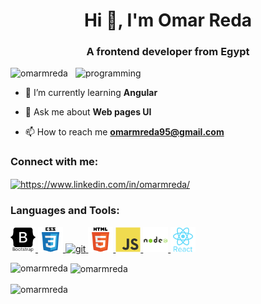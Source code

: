 <h1 align="center">Hi 👋, I'm Omar Reda</h1>
<h3 align="center">A frontend developer from Egypt</h3>
<img src="https://media.tenor.com/NOYF3f82b_gAAAAC/programmer.gif" alt="programming" width=400 align="right" />
<p align="left"> <img src="https://komarev.com/ghpvc/?username=omarmreda&label=Profile%20views&color=0e75b6&style=flat" alt="omarmreda" /> </p>

- 🌱 I’m currently learning **Angular**

- 💬 Ask me about **Web pages UI**

- 📫 How to reach me **omarmreda95@gmail.com**

<h3 align="left">Connect with me:</h3>
<p align="left">
<a href="https://linkedin.com/in/omarmreda/" target="blank"><img align="center" src="https://raw.githubusercontent.com/rahuldkjain/github-profile-readme-generator/master/src/images/icons/Social/linked-in-alt.svg" alt="https://www.linkedin.com/in/omarmreda/" height="30" width="40" /></a>
</p>

<h3 align="left">Languages and Tools:</h3>
<p align="left"> <a href="https://getbootstrap.com" target="_blank" rel="noreferrer"> <img src="https://raw.githubusercontent.com/devicons/devicon/master/icons/bootstrap/bootstrap-plain-wordmark.svg" alt="bootstrap" width="40" height="40"/> </a> <a href="https://www.w3schools.com/css/" target="_blank" rel="noreferrer"> <img src="https://raw.githubusercontent.com/devicons/devicon/master/icons/css3/css3-original-wordmark.svg" alt="css3" width="40" height="40"/> </a> <a href="https://git-scm.com/" target="_blank" rel="noreferrer"> <img src="https://www.vectorlogo.zone/logos/git-scm/git-scm-icon.svg" alt="git" width="40" height="40"/> </a> <a href="https://www.w3.org/html/" target="_blank" rel="noreferrer"> <img src="https://raw.githubusercontent.com/devicons/devicon/master/icons/html5/html5-original-wordmark.svg" alt="html5" width="40" height="40"/> </a> <a href="https://developer.mozilla.org/en-US/docs/Web/JavaScript" target="_blank" rel="noreferrer"> <img src="https://raw.githubusercontent.com/devicons/devicon/master/icons/javascript/javascript-original.svg" alt="javascript" width="40" height="40"/> </a> <a href="https://nodejs.org" target="_blank" rel="noreferrer"> <img src="https://raw.githubusercontent.com/devicons/devicon/master/icons/nodejs/nodejs-original-wordmark.svg" alt="nodejs" width="40" height="40"/> </a> <a href="https://reactjs.org/" target="_blank" rel="noreferrer"> <img src="https://raw.githubusercontent.com/devicons/devicon/master/icons/react/react-original-wordmark.svg" alt="react" width="40" height="40"/> </a> </p>

<p><img align="left" src="https://github-readme-stats.vercel.app/api/top-langs?username=omarmreda&show_icons=true&locale=en&layout=compact" alt="omarmreda" /></p>

<p>&nbsp;<img align="center" src="https://github-readme-stats.vercel.app/api?username=omarmreda&show_icons=true&locale=en" alt="omarmreda" /></p>

<p><img align="center" src="https://github-readme-streak-stats.herokuapp.com/?user=omarmreda&" alt="omarmreda" /></p>
